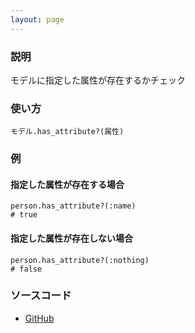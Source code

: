 ```yaml
---
layout: page
---
```

### 説明
モデルに指定した属性が存在するかチェック

### 使い方
    モデル.has_attribute?(属性)

### 例
#### 指定した属性が存在する場合
    person.has_attribute?(:name)
    # true

#### 指定した属性が存在しない場合
    person.has_attribute?(:nothing)
    # false

### ソースコード
* [GitHub](https://github.com/rails/rails/blob/08576b94ad4f19dfc368619d7751e211d23dcad8/activerecord/lib/active_record/attribute_methods.rb#L259)